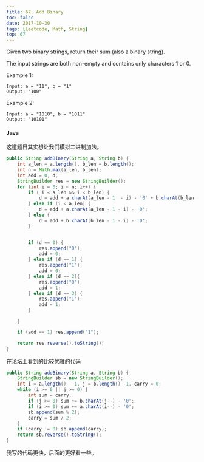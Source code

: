 ```yaml
---
title: 67. Add Binary
toc: false
date: 2017-10-30
tags: [Leetcode, Math, String]
top: 67
---
```


Given two binary strings, return their sum (also a binary string).

The input strings are both non-empty and contains only characters 1 or 0.

Example 1:

```
Input: a = "11", b = "1"
Output: "100"
```

Example 2:

```
Input: a = "1010", b = "1011"
Output: "10101"
```


#### Java

这道题目其实想让我们模拟二进制加法。

```Java
public String addBinary(String a, String b) {
    int a_len = a.length(), b_len = b.length();
    int n = Math.max(a_len, b_len);
    int add = 0, d;
    StringBuilder res = new StringBuilder();
    for (int i = 0; i < n; i++) {
        if ( i < a_len && i < b_len) {
            d = add + a.charAt(a_len - 1  - i) - '0' + b.charAt(b_len -1 - i) - '0';
        } else if (i < a_len) {
            d = add + a.charAt(a_len - 1 - i) - '0';
        } else {
            d = add + b.charAt(b_len - 1 - i) - '0';
        }


        if (d == 0) {
            res.append("0");
            add = 0;
        } else if (d == 1) {
            res.append("1");
            add = 0;
        } else if (d == 2){
            res.append("0");
            add = 1;
        } else if (d == 3) {
            res.append("1");
            add = 1;
        }

    }

    if (add == 1) res.append("1");

    return res.reverse().toString();
}
```

在论坛上看到的比较优雅的代码

```Java
public String addBinary(String a, String b) {
    StringBuilder sb = new StringBuilder();
    int i = a.length() - 1, j = b.length() -1, carry = 0;
    while (i >= 0 || j >= 0) {
        int sum = carry;
        if (j >= 0) sum += b.charAt(j--) - '0';
        if (i >= 0) sum += a.charAt(i--) - '0';
        sb.append(sum % 2);
        carry = sum / 2;
    }
    if (carry != 0) sb.append(carry);
    return sb.reverse().toString();
}
```

我写的代码更快，后面的更好看一些。